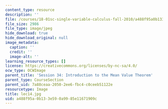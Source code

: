 ```yaml
---
content_type: resource
description: ''
file: /courses/18-01sc-single-variable-calculus-fall-2010/a488f95a0b133e590a9985e11671909c_lec14.jpg
file_size: 2986
file_type: image/jpeg
hide_download: true
hide_download_original: null
image_metadata:
  caption: ''
  credit: ''
  image-alt: ''
learning_resource_types: []
license: https://creativecommons.org/licenses/by-nc-sa/4.0/
ocw_type: OCWImage
parent_title: 'Session 34: Introduction to the Mean Value Theorem'
parent_type: CourseSection
parent_uid: 7a88ceaa-2050-2ee6-fbc4-c0ceeb51122e
resourcetype: Image
title: lec14.jpg
uid: a488f95a-0b13-3e59-0a99-85e11671909c
---
```

